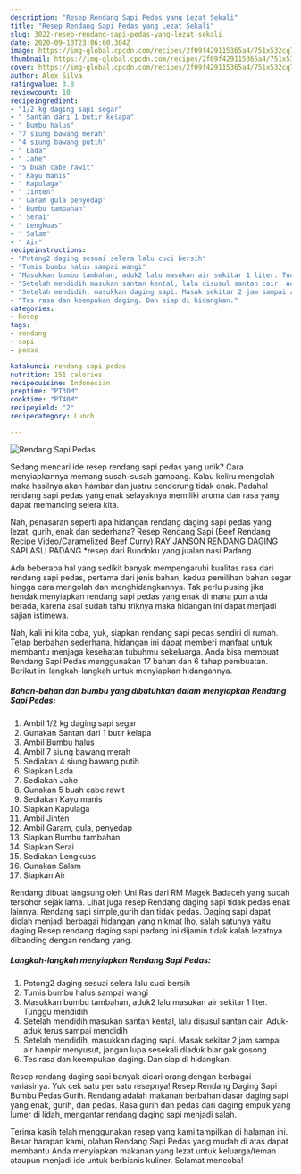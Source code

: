 ```yaml
---
description: "Resep Rendang Sapi Pedas yang Lezat Sekali"
title: "Resep Rendang Sapi Pedas yang Lezat Sekali"
slug: 3022-resep-rendang-sapi-pedas-yang-lezat-sekali
date: 2020-09-10T23:06:00.304Z
image: https://img-global.cpcdn.com/recipes/2f09f429115365a4/751x532cq70/rendang-sapi-pedas-foto-resep-utama.jpg
thumbnail: https://img-global.cpcdn.com/recipes/2f09f429115365a4/751x532cq70/rendang-sapi-pedas-foto-resep-utama.jpg
cover: https://img-global.cpcdn.com/recipes/2f09f429115365a4/751x532cq70/rendang-sapi-pedas-foto-resep-utama.jpg
author: Alex Silva
ratingvalue: 3.8
reviewcount: 10
recipeingredient:
- "1/2 kg daging sapi segar"
- " Santan dari 1 butir kelapa"
- " Bumbu halus"
- "7 siung bawang merah"
- "4 siung bawang putih"
- " Lada"
- " Jahe"
- "5 buah cabe rawit"
- " Kayu manis"
- " Kapulaga"
- " Jinten"
- " Garam gula penyedap"
- " Bumbu tambahan"
- " Serai"
- " Lengkuas"
- " Salam"
- " Air"
recipeinstructions:
- "Potong2 daging sesuai selera lalu cuci bersih"
- "Tumis bumbu halus sampai wangi"
- "Masukkan bumbu tambahan, aduk2 lalu masukan air sekitar 1 liter. Tunggu mendidih"
- "Setelah mendidih masukan santan kental, lalu disusul santan cair. Aduk- aduk terus sampai mendidih"
- "Setelah mendidih, masukkan daging sapi. Masak sekitar 2 jam sampai air hampir menyusut, jangan lupa sesekali diaduk biar gak gosong"
- "Tes rasa dan keempukan daging. Dan siap di hidangkan."
categories:
- Resep
tags:
- rendang
- sapi
- pedas

katakunci: rendang sapi pedas 
nutrition: 151 calories
recipecuisine: Indonesian
preptime: "PT30M"
cooktime: "PT40M"
recipeyield: "2"
recipecategory: Lunch

---
```



![Rendang Sapi Pedas](https://img-global.cpcdn.com/recipes/2f09f429115365a4/751x532cq70/rendang-sapi-pedas-foto-resep-utama.jpg)

Sedang mencari ide resep rendang sapi pedas yang unik? Cara menyiapkannya memang susah-susah gampang. Kalau keliru mengolah maka hasilnya akan hambar dan justru cenderung tidak enak. Padahal rendang sapi pedas yang enak selayaknya memiliki aroma dan rasa yang dapat memancing selera kita.

Nah, penasaran seperti apa hidangan rendang daging sapi pedas yang lezat, gurih, enak dan sederhana? Resep Rendang Sapi (Beef Rendang Recipe Video/Caramelized Beef Curry) RAY JANSON RENDANG DAGING SAPI ASLI PADANG *resep dari Bundoku yang jualan nasi Padang.

Ada beberapa hal yang sedikit banyak mempengaruhi kualitas rasa dari rendang sapi pedas, pertama dari jenis bahan, kedua pemilihan bahan segar hingga cara mengolah dan menghidangkannya. Tak perlu pusing jika hendak menyiapkan rendang sapi pedas yang enak di mana pun anda berada, karena asal sudah tahu triknya maka hidangan ini dapat menjadi sajian istimewa.


Nah, kali ini kita coba, yuk, siapkan rendang sapi pedas sendiri di rumah. Tetap berbahan sederhana, hidangan ini dapat memberi manfaat untuk membantu menjaga kesehatan tubuhmu sekeluarga. Anda bisa membuat Rendang Sapi Pedas menggunakan 17 bahan dan 6 tahap pembuatan. Berikut ini langkah-langkah untuk menyiapkan hidangannya.

<!--inarticleads1-->

##### Bahan-bahan dan bumbu yang dibutuhkan dalam menyiapkan Rendang Sapi Pedas:

1. Ambil 1/2 kg daging sapi segar
1. Gunakan  Santan dari 1 butir kelapa
1. Ambil  Bumbu halus
1. Ambil 7 siung bawang merah
1. Sediakan 4 siung bawang putih
1. Siapkan  Lada
1. Sediakan  Jahe
1. Gunakan 5 buah cabe rawit
1. Sediakan  Kayu manis
1. Siapkan  Kapulaga
1. Ambil  Jinten
1. Ambil  Garam, gula, penyedap
1. Siapkan  Bumbu tambahan
1. Siapkan  Serai
1. Sediakan  Lengkuas
1. Gunakan  Salam
1. Siapkan  Air


Rendang dibuat langsung oleh Uni Ras dari RM Magek Badaceh yang sudah tersohor sejak lama. Lihat juga resep Rendang daging sapi tidak pedas enak lainnya. Rendang sapi simple,gurih dan tidak pedas. Daging sapi dapat diolah menjadi berbagai hidangan yang nikmat lho, salah satunya yaitu daging Resep rendang daging sapi padang ini dijamin tidak kalah lezatnya dibanding dengan rendang yang. 

<!--inarticleads2-->

##### Langkah-langkah menyiapkan Rendang Sapi Pedas:

1. Potong2 daging sesuai selera lalu cuci bersih
1. Tumis bumbu halus sampai wangi
1. Masukkan bumbu tambahan, aduk2 lalu masukan air sekitar 1 liter. Tunggu mendidih
1. Setelah mendidih masukan santan kental, lalu disusul santan cair. Aduk- aduk terus sampai mendidih
1. Setelah mendidih, masukkan daging sapi. Masak sekitar 2 jam sampai air hampir menyusut, jangan lupa sesekali diaduk biar gak gosong
1. Tes rasa dan keempukan daging. Dan siap di hidangkan.


Resep rendang daging sapi banyak dicari orang dengan berbagai variasinya. Yuk cek satu per satu resepnya! Resep Rendang Daging Sapi Bumbu Pedas Gurih. Rendang adalah makanan berbahan dasar daging sapi yang enak, gurih, dan pedas. Rasa gurih dan pedas dari daging empuk yang lumer di lidah, mengantar rendang daging sapi menjadi salah. 

Terima kasih telah menggunakan resep yang kami tampilkan di halaman ini. Besar harapan kami, olahan Rendang Sapi Pedas yang mudah di atas dapat membantu Anda menyiapkan makanan yang lezat untuk keluarga/teman ataupun menjadi ide untuk berbisnis kuliner. Selamat mencoba!
